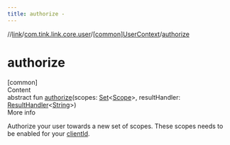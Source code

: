 ```yaml
---
title: authorize -
---
```

//[link](../../index.md)/[com.tink.link.core.user](../index.md)/[[common]UserContext](index.md)/[authorize](authorize.md)



# authorize  
[common]  
Content  
abstract fun [authorize](authorize.md)(scopes: [Set](https://kotlinlang.org/api/latest/jvm/stdlib/kotlin.collections/-set/index.html)<[Scope](../../com.tink.model.user/[common]-scope/index.md)>, resultHandler: [ResultHandler](../../com.tink.service.handler/[common]-result-handler/index.md)<[String](https://kotlinlang.org/api/latest/jvm/stdlib/kotlin/-string/index.html)>)  
More info  


Authorize your user towards a new set of scopes. These scopes needs to be enabled for your [clientId](../../com.tink.service.network/[common]-tink-configuration/o-auth-client-id.md).

  



